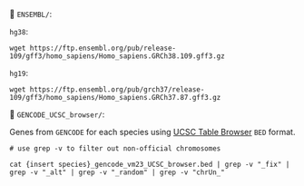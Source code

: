 📂 `ENSEMBL/`: 

`hg38`: 

`wget https://ftp.ensembl.org/pub/release-109/gff3/homo_sapiens/Homo_sapiens.GRCh38.109.gff3.gz`

`hg19`: 

`wget https://ftp.ensembl.org/pub/grch37/release-109/gff3/homo_sapiens/Homo_sapiens.GRCh37.87.gff3.gz`



📂 `GENCODE_UCSC_browser/`: 

Genes from `GENCODE` for each species using [UCSC Table Browser](https://genome.ucsc.edu/cgi-bin/hgTables) `BED` format. 

```
# use grep -v to filter out non-official chromosomes

cat {insert species}_gencode_vm23_UCSC_browser.bed | grep -v "_fix" | grep -v "_alt" | grep -v "_random" | grep -v "chrUn_"